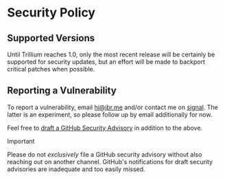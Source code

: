 # Security Policy

## Supported Versions

Until Trillium reaches 1.0, only the most recent release will be certainly be supported for security updates, but an effort will be made to backport critical patches when possible.

## Reporting a Vulnerability

To report a vulnerability, email [hi@jbr.me](mailto:hi@jbr.me) and/or contact me on [signal](https://signal.group/#CjQKIAarILo8OPFVt2qMCYgtDsPwOwwf_zVkZcDi7HEnF-BUEhAOAw28LIdxCfjbSiOJ36jB). The latter is an experiment, so please follow up by email additionally for now.

Feel free to [draft a GitHub Security Advisory](https://github.com/trillium-rs/trillium/security/advisories/new) in addition to the above.

> [!IMPORTANT]
> Please do not _exclusively_ file a GitHub security advisory without also reaching out on another channel. GitHub's notifications for draft security advisories are inadequate and too easily missed.
